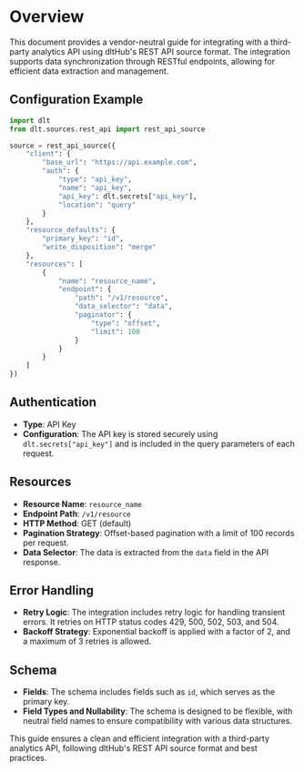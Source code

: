 # Overview

This document provides a vendor-neutral guide for integrating with a third-party analytics API using dltHub's REST API source format. The integration supports data synchronization through RESTful endpoints, allowing for efficient data extraction and management.

## Configuration Example

```python
import dlt
from dlt.sources.rest_api import rest_api_source

source = rest_api_source({
    "client": {
        "base_url": "https://api.example.com",
        "auth": {
            "type": "api_key",
            "name": "api_key",
            "api_key": dlt.secrets["api_key"],
            "location": "query"
        }
    },
    "resource_defaults": {
        "primary_key": "id",
        "write_disposition": "merge"
    },
    "resources": [
        {
            "name": "resource_name",
            "endpoint": {
                "path": "/v1/resource",
                "data_selector": "data",
                "paginator": {
                    "type": "offset",
                    "limit": 100
                }
            }
        }
    ]
})
```

## Authentication

- **Type**: API Key
- **Configuration**: The API key is stored securely using `dlt.secrets["api_key"]` and is included in the query parameters of each request.

## Resources

- **Resource Name**: `resource_name`
- **Endpoint Path**: `/v1/resource`
- **HTTP Method**: GET (default)
- **Pagination Strategy**: Offset-based pagination with a limit of 100 records per request.
- **Data Selector**: The data is extracted from the `data` field in the API response.

## Error Handling

- **Retry Logic**: The integration includes retry logic for handling transient errors. It retries on HTTP status codes 429, 500, 502, 503, and 504.
- **Backoff Strategy**: Exponential backoff is applied with a factor of 2, and a maximum of 3 retries is allowed.

## Schema

- **Fields**: The schema includes fields such as `id`, which serves as the primary key.
- **Field Types and Nullability**: The schema is designed to be flexible, with neutral field names to ensure compatibility with various data structures.

This guide ensures a clean and efficient integration with a third-party analytics API, following dltHub's REST API source format and best practices.